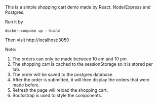 
This is a simple shopping cart demo made by React, Node/Express and Postgres.

Run it by 
```
docker-compose up --build
```

Then visit http://localhost:3050

Note: 

1. The orders can only be made between 10 am and 10 pm.
2. The shopping cart is cached to the sessionStorage so it is stored per tab.
3. The order will be saved to the postgres database.
4. After the order is submitted, it will then display the orders that were made before.
5. Refresh the page will reload the shopping cart.
6. Bootsstrap is used to style the components.

